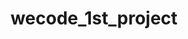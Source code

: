 ---
title: "wecode_1st_project"
layout: category
permalink: /categories/wecode_1st_project/
author_profile: true
taxonomy: wecode_1st_project
sidebar:
  nav: "categories"
---